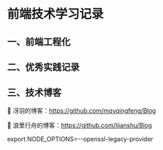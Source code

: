 # 前端技术学习记录

## 一、前端工程化
 
## 二、优秀实践记录

## 三、技术博客

🚩 冴羽的博客：https://github.com/mqyqingfeng/Blog

🚩 浪里行舟的博客：https://github.com/ljianshu/Blog

export NODE_OPTIONS=--openssl-legacy-provider
